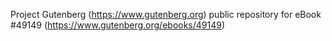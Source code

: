 Project Gutenberg (https://www.gutenberg.org) public repository for
eBook #49149 (https://www.gutenberg.org/ebooks/49149)
